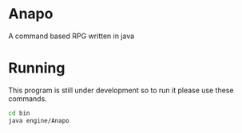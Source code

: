 # Anapo
A command based RPG written in java

# Running
This program is still under development so to run it please use these commands.
```bash
cd bin
java engine/Anapo
```
